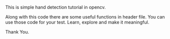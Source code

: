This is simple hand detection tutorial in opencv.

Along with this code there are some useful functions in header file. You can use those code for your test. Learn, explore and make it meaningful.

Thank You.
